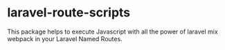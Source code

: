 # laravel-route-scripts
This package helps to execute Javascript with all the power of laravel mix webpack in your Laravel Named Routes.
